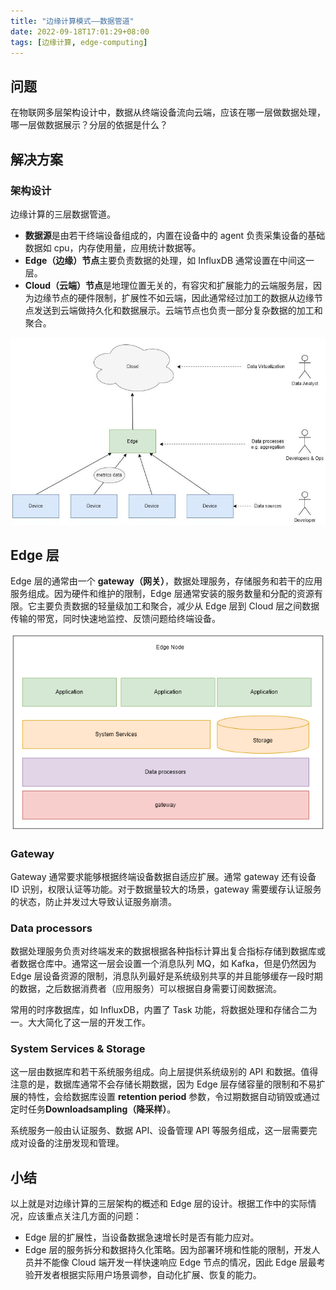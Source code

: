 ```yaml
---
title: "边缘计算模式——数据管道"
date: 2022-09-18T17:01:29+08:00
tags: [边缘计算, edge-computing]
---
```


## 问题

在物联网多层架构设计中，数据从终端设备流向云端，应该在哪一层做数据处理，哪一层做数据展示？分层的依据是什么？

## 解决方案

### 架构设计

边缘计算的三层数据管道。

- **数据源**是由若干终端设备组成的，内置在设备中的 agent 负责采集设备的基础数据如 cpu，内存使用量，应用统计数据等。
- **Edge（边缘）节点**主要负责数据的处理，如 InfluxDB 通常设置在中间这一层。
- **Cloud（云端）节点**是地理位置无关的，有容灾和扩展能力的云端服务层，因为边缘节点的硬件限制，扩展性不如云端，因此通常经过加工的数据从边缘节点发送到云端做持久化和数据展示。云端节点也负责一部分复杂数据的加工和聚合。

![](https://raw.githubusercontent.com/stevedsun/stevedsun.github.io/master/static/images/13c5369a09c98c9d3bc40694052db3e.jpg)

## Edge 层

Edge 层的通常由一个 **gateway（网关）**，数据处理服务，存储服务和若干的应用服务组成。因为硬件和维护的限制，Edge 层通常安装的服务数量和分配的资源有限。它主要负责数据的轻量级加工和聚合，减少从 Edge 层到 Cloud 层之间数据传输的带宽，同时快速地监控、反馈问题给终端设备。

![](https://raw.githubusercontent.com/stevedsun/stevedsun.github.io/master/static/images/edge-computing--edge-node.png)

### Gateway

Gateway 通常要求能够根据终端设备数据自适应扩展。通常 gateway 还有设备 ID 识别，权限认证等功能。对于数据量较大的场景，gateway 需要缓存认证服务的状态，防止并发过大导致认证服务崩溃。

### Data processors

数据处理服务负责对终端发来的数据根据各种指标计算出复合指标存储到数据库或者数据仓库中。通常这一层会设置一个消息队列 MQ，如 Kafka，但是仍然因为 Edge 层设备资源的限制，消息队列最好是系统级别共享的并且能够缓存一段时期的数据，之后数据消费者（应用服务）可以根据自身需要订阅数据流。

常用的时序数据库，如 InfluxDB，内置了 Task 功能，将数据处理和存储合二为一。大大简化了这一层的开发工作。

### System Services & Storage

这一层由数据库和若干系统服务组成。向上层提供系统级别的 API 和数据。值得注意的是，数据库通常不会存储长期数据，因为 Edge 层存储容量的限制和不易扩展的特性，会给数据库设置 **retention period** 参数，令过期数据自动销毁或通过定时任务**Downloadsampling（降采样）**。

系统服务一般由认证服务、数据 API、设备管理 API 等服务组成，这一层需要完成对设备的注册发现和管理。

## 小结

以上就是对边缘计算的三层架构的概述和 Edge 层的设计。根据工作中的实际情况，应该重点关注几方面的问题：

- Edge 层的扩展性，当设备数据急速增长时是否有能力应对。
- Edge 层的服务拆分和数据持久化策略。因为部署环境和性能的限制，开发人员并不能像 Cloud 端开发一样快速响应 Edge 节点的情况，因此 Edge 层最考验开发者根据实际用户场景调参，自动化扩展、恢复的能力。
